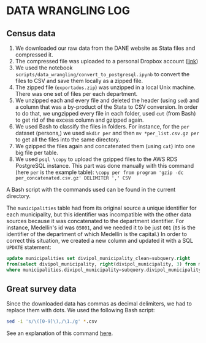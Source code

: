 # DATA WRANGLING LOG

## Census data

1. We downloaded our raw data from the DANE website as Stata files and compressed it.
1. The compressed file was uploaded to a personal Dropbox account ([link]('https://www.dropbox.com/sh/y6mye017c5oitfy/AAC7ci0RWx17eBRIQumfA6TYa?dl=1))
1. We used the notebook `scripts/data_wrangling/convert_to_postgresql.ipynb` to convert the files to CSV and save them locally as a zipped file.
1. The zipped file (`exportados.zip`) was unzipped in a local Unix machine. There was one set of files per each department.
1. We unzipped each and every file and deleted the header (using `sed`) and a column that was a by-product of the Stata to CSV conversion. In order to do that, we ungzipped every file in each folder, used `cut` (from Bash) to get rid of the excess column and gzipped again.
1. We used Bash to classify the files in folders. For instance, for the `per` dataset (persons,) we used `mkdir per` and then `mv *per_list.csv.gz per` to get all the files into the same directory.
1. We gzipped the files again and concatenated them (using `cat`) into one big file per table.
1. We used `psql \copy` to upload the gzipped files to the AWS RDS PostgreSQL instance. This part was done manually with this command (here `per` is the example table): `\copy per from program 'gzip -dc per_concatenated.csv.gz' DELIMITER ',' CSV`

A Bash script with the commands used can be found in the current directory.

The `municipalities` table had from its original source a unique identifier for each municipality, but this identifier was incompatible with the other data sources because it was concatenated to the department identifier. For instance, Medellín's id was `05001`, and we needed it to be just `001` (`05` is the identifier of the department of which Medellín is the capital.) In order to correct this situation, we created a new column and updated it with a SQL `UPDATE` statement:

```SQL
update municipalities set divipol_municipality_clean=subquery.right
from(select divipol_municipality, right(divipol_municipality, 3) from municipalities) as subquery
where municipalities.divipol_municipality=subquery.divipol_municipality;

```
## Great survey data

Since the downloaded data has commas as decimal delimiters, we had to replace them with dots. We used the following Bash script:

```Bash
sed -i 's/\([0-9]\),/\1./g' *.csv

```
See an explanation of this command [here](https://stackoverflow.com/questions/38593855/replacing-commas-in-a-csv-file-with-sed-for-mongoimport).
